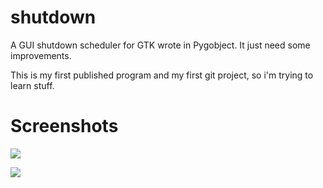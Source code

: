 shutdown
========

A GUI shutdown scheduler for GTK wrote in Pygobject. It just need some improvements.

This is my first published program and my first git project, so i'm trying to learn stuff.


Screenshots
===========
![](https://dl.dropboxusercontent.com/u/45450443/Screenshot%20from%202014-01-15%2000%3A08%3A16.png)
     
![](https://dl.dropboxusercontent.com/u/45450443/Screenshot%20from%202014-01-15%2000%3A08%3A26.png)
